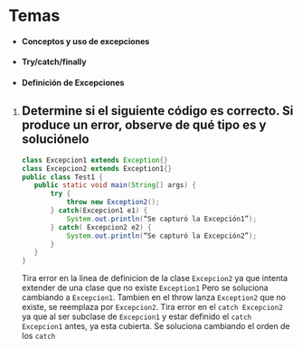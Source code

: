 # Temas
- #### Conceptos y uso de excepciones
- #### Try/catch/finally
- #### Definición de Excepciones

1. ## Determine si el siguiente código es correcto. Si produce un error, observe de qué tipo es y soluciónelo
    ``` java
   class Excepcion1 extends Exception{}
   class Excepcion2 extends Exception1{}
   public class Test1 {
       public static void main(String[] args) {
           try {
               throw new Exception2();
           } catch(Excepcion1 e1) {
               System.out.println(“Se capturó la Excepción1”);
           } catch( Excepcion2 e2) {
               System.out.println(“Se capturó la Excepción2”);
           }
       }
   } 
   ```
    Tira error en la linea de definicion de la clase `Excepcion2` ya que intenta extender de una clase que no existe `Exception1`
    Pero se soluciona cambiando a `Excepcion1`.
    Tambien en el throw lanza `Exception2` que no existe, se reemplaza por `Excepcion2`.
    Tira error en el `catch Excepcion2` ya que al ser subclase de `Excepcion1` y estar definido el `catch Excepcion1` antes, ya esta cubierta.
    Se soluciona cambiando el orden de los `catch`
    